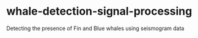 # whale-detection-signal-processing
Detecting the presence of Fin and Blue whales using seismogram data
